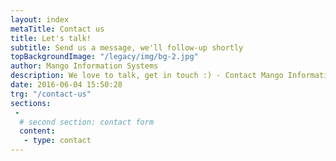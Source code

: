 ```yaml
---
layout: index
metaTitle: Contact us
title: Let's talk!
subtitle: Send us a message, we'll follow-up shortly
topBackgroundImage: "/legacy/img/bg-2.jpg"
author: Mango Information Systems
description: We love to talk, get in touch :) - Contact Mango Information Systems.
date: 2016-06-04 15:50:28
trg: "/contact-us"
sections:
 -
  # second section: contact form
  content:
   - type: contact
---
```

